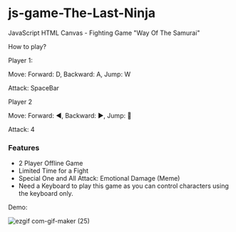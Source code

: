 # js-game-The-Last-Ninja
JavaScript HTML Canvas - Fighting Game "Way Of The Samurai"

How to play?


Player 1:


Move: 
Forward: D,
Backward: A,
Jump: W


Attack: SpaceBar


Player 2


Move: 
Forward: ◀,
Backward: ▶,
Jump: 🔼


Attack: 4


### Features 
- 2 Player Offline Game
- Limited Time for a Fight
- Special One and All Attack: Emotional Damage  (Meme)
- Need a Keyboard to play this game as you can control characters using the keyboard only.


Demo: 

![ezgif com-gif-maker (25)](https://user-images.githubusercontent.com/97748602/173020143-ac86ac3f-b2f0-4677-8361-5b04290491a1.gif)
